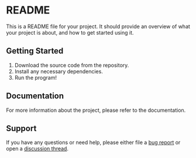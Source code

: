 # README

This is a README file for your project. It should provide an overview of what your project is about, and how to get started using it.

## Getting Started

1. Download the source code from the repository. 
2. Install any necessary dependencies. 
3. Run the program! 

## Documentation 

For more information about the project, please refer to the documentation. 

## Support 

If you have any questions or need help, please either file a [bug report](https://github.com/Pandy999/Soundy/issues/new/choose) or open a [discussion thread](https://github.com/Pandy999/Soundy/discussions).

